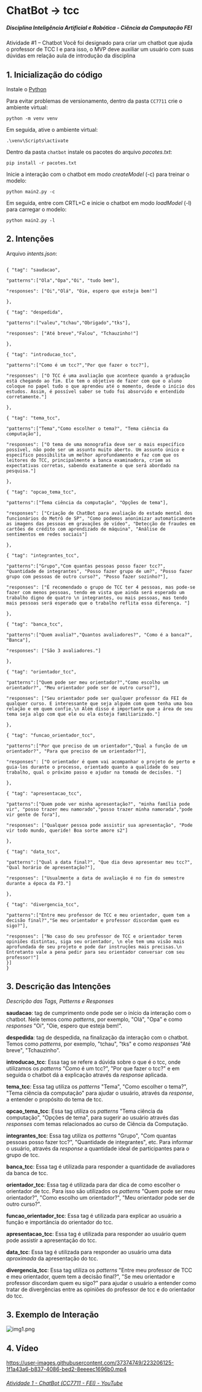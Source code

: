 # ChatBot -> tcc
##### Disciplina Inteligência Artificial e Robótica - Ciência da Computação FEI

Atividade #1 – Chatbot 
Você foi designado para criar um chatbot que ajuda o professor de TCC I e para isso, o MVP deve auxiliar um usuário com suas dúvidas em relação aula de introdução da disciplina

## 1. Inicialização do código

Instale o [Python](https://www.python.org/downloads/)

Para evitar problemas de versionamento, dentro da pasta ``CC7711`` crie o ambiente virtual:

    python -m venv venv

Em seguida, ative o ambiente virtual:

    .\venv\Scripts\activate

Dentro da pasta ``chatbot`` instale os pacotes do arquivo *pacotes.txt*:

    pip install -r pacotes.txt
    
Inicie a interação com o chatbot em modo *createModel* (-c) para treinar o modelo:

    python main2.py -c
    
Em seguida, entre com CRTL+C e inicie o chatbot em modo *loadModel* (-l) para carregar o modelo:

    python main2.py -l

## 2. Intenções
Arquivo *intents.json*:
``` {"intents":[

{ "tag": "saudacao",

"patterns":["Ola","Opa","Oi", "tudo bem"],

"responses": ["Oi","Olá", "Oie, espero que esteja bem!"]

},

{ "tag": "despedida",

"patterns":["valeu","tchau","Obrigado","tks"],

"responses": ["Até breve","Falou", "Tchauzinho!"]

},

{ "tag": "introducao_tcc",

"patterns":["Como é um tcc?","Por que fazer o tcc?"],

"responses": ["O TCC é uma avaliação que acontece quando a graduação está chegando ao fim. Ele tem o objetivo de fazer com que o aluno coloque no papel tudo o que aprendeu até o momento, desde o início dos estudos. Assim, é possível saber se tudo foi absorvido e entendido corretamente."]

},

{ "tag": "tema_tcc",

"patterns":["Tema","Como escolher o tema?", "Tema ciência da computação"],

"responses": ["O tema de uma monografia deve ser o mais específico possível, não pode ser um assunto muito aberto. Um assunto único e específico possibilita um melhor aprofundamento e faz com que os leitores do TCC, principalmente a banca examinadora, criem as expectativas corretas, sabendo exatamente o que será abordado na pesquisa."]

},

{ "tag": "opcao_tema_tcc",

"patterns":["Tema ciência da computação", "Opções de tema"],

"responses": ["Criação de ChatBot para avaliação do estado mental dos funcionários do Metrô de SP", "Como podemos anonimizar automaticamente as imagens das pessoas em gravações de vídeo", "Detecção de fraudes em cartões de crédito com aprendizado de máquina", "Análise de sentimentos em redes sociais"]

},

{ "tag": "integrantes_tcc",

"patterns":["Grupo","Com quantas pessoas posso fazer tcc?", "Quantidade de integrantes", "Posso fazer grupo de um?", "Posso fazer grupo com pessoas de outro curso?", "Posso fazer sozinho?"],

"responses": ["É recomendado o grupo de TCC ter 4 pessoas, mas pode-se fazer com menos pessoas, tendo em vista que ainda será esperado um trabalho digno de quatro \n integrantes, ou mais pessoas, mas tendo mais pessoas será esperado que o trabalho reflita essa diferença. "]

},

{ "tag": "banca_tcc",

"patterns":["Quem avalia?","Quantos avaliadores?", "Como é a banca?", "Banca"],

"responses": ["São 3 avaliadores."]

},

{ "tag": "orientador_tcc",

"patterns":["Quem pode ser meu orientador?","Como escolho um orientador?", "Meu orientador pode ser de outro curso?"],

"responses": ["Seu orientador pode ser qualquer professor da FEI de qualquer curso. E interessante que seja alguém com quem tenha uma boa relação e em quem confie.\n Além disso é importante que a área de seu tema seja algo com que ele ou ela esteja familiarizado."]

},

{ "tag": "funcao_orientador_tcc",

"patterns":["Por que preciso de um orientador","Qual a função de um orientador?", "Para que preciso de um orientador?"],

"responses": ["O orientador é quem vai acompanhar o projeto de perto e guia-los durante o processo, orientado quanto a qualidade do seu trabalho, qual o próximo passo e ajudar na tomada de decisões. "]

},

{ "tag": "apresentacao_tcc",

"patterns":["Quem pode ver minha apresentação?", "minha família pode vir", "posso trazer meu namorado","posso trazer minha namorada","pode vir gente de fora"],

"responses": ["Qualquer pessoa pode assistir sua apresentação", "Pode vir todo mundo, queride! Boa sorte amore s2"]

},

{ "tag": "data_tcc",

"patterns":["Qual a data final?", "Que dia devo apresentar meu tcc?", "Qual horário de apresentação?"],

"responses": ["Usualmente a data de avaliação é no fim do semestre durante a época da P3."]

},

{ "tag": "divergencia_tcc",

"patterns":["Entre meu professor de TCC e meu orientador, quem tem a decisão final?","Se meu orientador e professor discordam quem eu sigo?"],

"responses": ["No caso do seu professor de TCC e orientador terem opiniões distintas, siga seu orientador, \n ele tem uma visão mais aprofundada de seu projeto e pode dar instruções mais precisas.\n Entretanto vale a pena pedir para seu orientador conversar com seu professor!"]
}]
}
```
## 3. Descrição das Intenções
*Descrição das Tags, Patterns e Responses*

**saudacao**: tag de cumprimento onde pode ser o início da interação com o chatbot.
Nele temos como *patterns*, por exemplo, "Olá", "Opa" e como *responses* "Oi", "Oie, espero que esteja bem!".

**despedida**: tag de despedida, na finalização da interação com o chatbot.
Temos como *patterns*, por exemplo, "tchau", "tks" e como *responses* "Até breve", "Tchauzinho".

**introducao_tcc**: Essa tag se refere a dúvida sobre o que é o tcc, onde utilizamos os *patterns* "Como é um tcc?", "Por que fazer o tcc?" e em seguida o chatbot dá a explicação através da *response* aplicada.

**tema_tcc**: Essa tag utiliza os *patterns* "Tema", "Como escolher o tema?", "Tema ciência da computação" para ajudar o usuário, através da *response*, a entender o propósito do tema de tcc.

**opcao_tema_tcc**: Essa tag utiliza os *patterns* "Tema ciência da computação",  "Opções de tema",  para sugerir ao usuário através das *responses* com temas relacionados ao curso de Ciência da Computação.

**integrantes_tcc**: Essa tag utiliza os *patterns* "Grupo", "Com quantas pessoas posso fazer tcc?", "Quantidade de integrantes", etc. Para informar o usuário, através da *response* a quantidade ideal de participantes para o grupo de tcc.

**banca_tcc**: Essa tag é utilizada para responder a quantidade de avaliadores da banca de tcc.

**orientador_tcc**: Essa tag é utilizada para dar dica de como escolher o orientador de tcc. Para isso são utilizados os *patterns* "Quem pode ser meu orientador?", "Como escolho um orientador?", "Meu orientador pode ser de outro curso?".

**funcao_orientador_tcc**: Essa tag é utilizada para explicar ao usuário a função e importância do orientador do tcc.

**apresentacao_tcc**: Essa tag é utilizada para responder ao usuário quem pode assistir a apresentação do tcc.

**data_tcc**: Essa tag é utilizada para responder ao usuário uma data *aproximada* da apresentação do tcc.

**divergencia_tcc**: Essa tag utiliza os *patterns* "Entre meu professor de TCC e meu orientador, quem tem a decisão final?", "Se meu orientador e professor discordam quem eu sigo?" para ajudar o usuário a entender como tratar de divergências entre as opiniões do professor de tcc e do orientador do tcc.

## 3. Exemplo de Interação
![img1.png](https://github.com/camylladias/CC7711/blob/main/chatbot/arquivos/img1.png?raw=true)

## 4. Vídeo

https://user-images.githubusercontent.com/37374749/223206125-1f1a43a6-b837-4086-bed2-8eeeec1696b0.mp4
###### [Atividade 1 - ChatBot (CC7711 - FEI) - YouTube](https://www.youtube.com/watch?v=Eph6xjY803s)
